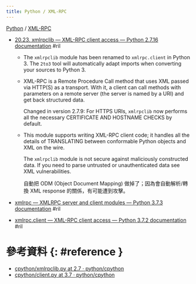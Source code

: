 ```yaml
---
title: Python / XML-RPC
---
```

[Python](python.md) / [XML-RPC](xml-rpc.md)

  - [20\.23\. xmlrpclib — XML\-RPC client access — Python 2\.7\.16 documentation](https://docs.python.org/2/library/xmlrpclib.html) #ril

      - The `xmlrpclib` module has been renamed to `xmlrpc.client` in Python 3. The `2to3` tool will automatically adapt imports when converting your sources to Python 3.

      - XML-RPC is a Remote Procedure Call method that uses XML passed via HTTP(S) as a transport. With it, a client can call methods with parameters on a remote server (the server is named by a URI) and get back structured data.

        Changed in version 2.7.9: For HTTPS URIs, `xmlrpclib` now performs all the necessary CERTIFICATE AND HOSTNAME CHECKS by default.

      - This module supports writing XML-RPC client code; it handles all the details of TRANSLATING between conformable Python objects and XML on the wire.

        The `xmlrpclib` module is not secure against maliciously constructed data. If you need to parse untrusted or unauthenticated data see XML vulnerabilities.

        自動把 ODM (Object Document Mapping) 做掉了；因為會自動解析/轉換 XML response 的關係，有可能遭到攻擊。

  - [xmlrpc — XMLRPC server and client modules — Python 3\.7\.3 documentation](https://docs.python.org/3/library/xmlrpc.html) #ril
  - [xmlrpc\.client — XML\-RPC client access — Python 3\.7\.2 documentation](https://docs.python.org/3/library/xmlrpc.client.html) #ril

# 參考資料 {: #reference }

  - [cpython/xmlrpclib.py at 2.7 · python/cpython](https://github.com/python/cpython/blob/2.7/Lib/xmlrpclib.py)
  - [cpython/client\.py at 3\.7 · python/cpython](https://github.com/python/cpython/blob/3.7/Lib/xmlrpc/client.py)
